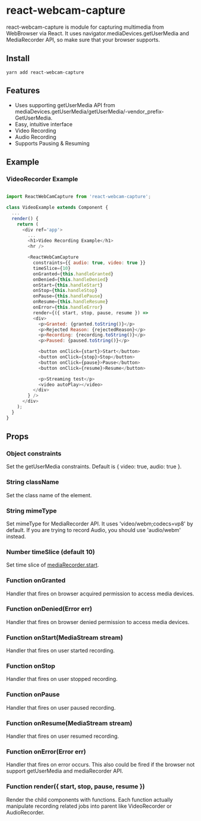 # react-webcam-capture
react-webcam-capture is module for capturing multimedia from WebBrowser via React.
It uses navigator.mediaDevices.getUserMedia and MediaRecorder API, so make sure that your browser supports.


## Install
`yarn add react-webcam-capture`

## Features
- Uses supporting getUserMedia API from mediaDevices.getUserMedia/getUserMedia/-vendor_prefix-GetUserMedia.
- Easy, intuitive interface
- Video Recording
- Audio Recording
- Supports Pausing & Resuming

## Example

### VideoRecorder Example

```javascript

import ReactWebCamCapture from 'react-webcam-capture';

class VideoExample extends Component {
  ...
  render() {
    return (
      <div ref='app'>
        ...
        <h1>Video Recording Example</h1>
        <hr />

        <ReactWebCamCapture
          constraints={{ audio: true, video: true }}
          timeSlice={10}
          onGranted={this.handleGranted}
          onDenied={this.handleDenied}
          onStart={this.handleStart}
          onStop={this.handleStop}
          onPause={this.handlePause}
          onResume={this.handleResume}
          onError={this.handleError}
          render={({ start, stop, pause, resume }) =>
          <div>
            <p>Granted: {granted.toString()}</p>
            <p>Rejected Reason: {rejectedReason}</p>
            <p>Recording: {recording.toString()}</p>
            <p>Paused: {paused.toString()}</p>

            <button onClick={start}>Start</button>
            <button onClick={stop}>Stop</button>
            <button onClick={pause}>Pause</button>
            <button onClick={resume}>Resume</button>

            <p>Streaming test</p>
            <video autoPlay></video>
          </div>
        } />
      </div>
    );
  }
}

```

## Props

### Object constraints
Set the getUserMedia constraints. Default is { video: true, audio: true }.

### String className
Set the class name of the element.

### String mimeType
Set mimeType for MediaRecorder API. It uses 'video/webm;codecs=vp8' by default. If you are trying to record Audio, you should use 'audio/webm' instead.

### Number timeSlice (default 10)
Set time slice of [mediaRecorder.start](https://developer.mozilla.org/en-US/docs/Web/API/MediaRecorder/start).

### Function onGranted
Handler that fires on browser acquired permission to access media devices.

### Function onDenied(Error err)
Handler that fires on browser denied permission to access media devices.

### Function onStart(MediaStream stream)
Handler that fires on user started recording.

### Function onStop
Handler that fires on user stopped recording.

### Function onPause
Handler that fires on user paused recording.

### Function onResume(MediaStream stream)
Handler that fires on user resumed recording.

### Function onError(Error err)
Handler that fires on error occurs. This also could be fired if the browser not support getUserMedia and mediaRecorder API.

### Function render({ start, stop, pause, resume })
Render the child components with functions. Each function actually manipulate recording related jobs into parent like VideoRecorder or AudioRecorder.
